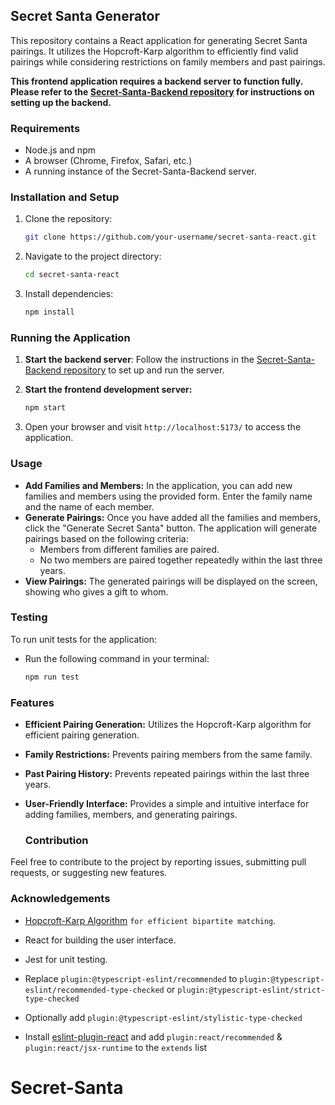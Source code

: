## Secret Santa Generator

This repository contains a React application for generating Secret Santa pairings. It utilizes the Hopcroft-Karp algorithm to efficiently find valid pairings while considering restrictions on family members and past pairings.

**This frontend application requires a backend server to function fully. Please refer to the [Secret-Santa-Backend repository](https://github.com/erriza/Secret-Santa-Backend) for instructions on setting up the backend.**

### Requirements

* Node.js and npm
* A browser (Chrome, Firefox, Safari, etc.)
* A running instance of the Secret-Santa-Backend server.

### Installation and Setup

1. Clone the repository:
   ```bash
   git clone https://github.com/your-username/secret-santa-react.git
   ```

2. Navigate to the project directory:
   ```bash
   cd secret-santa-react
   ```

3. Install dependencies:
   ```bash
   npm install
   ```

### Running the Application

1. **Start the backend server**: Follow the instructions in the [Secret-Santa-Backend repository](https://github.com/erriza/Secret-Santa-Backend) to set up and run the server.
2. **Start the frontend development server:**
   ```bash
   npm start
   ```

3. Open your browser and visit `http://localhost:5173/` to access the application.

### Usage

- **Add Families and Members:**
  In the application, you can add new families and members using the provided form. Enter the family name and the name of each member.
- **Generate Pairings:**
  Once you have added all the families and members, click the "Generate Secret Santa" button. The application will generate pairings based on the following criteria:
    - Members from different families are paired.
    - No two members are paired together repeatedly within the last three years.
- **View Pairings:**
  The generated pairings will be displayed on the screen, showing who gives a gift to whom.

### Testing

To run unit tests for the application:
- Run the following command in your terminal:

  ```bash
  npm run test
  ```

### Features

- **Efficient Pairing Generation:** Utilizes the Hopcroft-Karp algorithm for efficient pairing generation.
- **Family Restrictions:** Prevents pairing members from the same family.
- **Past Pairing History:** Prevents repeated pairings within the last three years.
- **User-Friendly Interface:** Provides a simple and intuitive interface for adding families, members, and generating pairings.

  ### Contribution

Feel free to contribute to the project by reporting issues, submitting pull requests, or suggesting new features.

  ### Acknowledgements

  - [Hopcroft-Karp Algorithm](https://en.wikipedia.org/wiki/Hopcroft%E2%80%93Karp_algorithm) `for efficient bipartite matching`.

  - React for building the user interface.

  - Jest for unit testing.

- Replace `plugin:@typescript-eslint/recommended` to `plugin:@typescript-eslint/recommended-type-checked` or `plugin:@typescript-eslint/strict-type-checked`
- Optionally add `plugin:@typescript-eslint/stylistic-type-checked`
- Install [eslint-plugin-react](https://github.com/jsx-eslint/eslint-plugin-react) and add `plugin:react/recommended` & `plugin:react/jsx-runtime` to the `extends` list
# Secret-Santa
